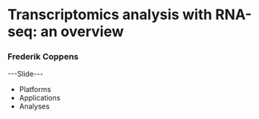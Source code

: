 <!--
<div id="square2">

</div>
<div id="square"></div>
<div id="triangle-up"></div>
<div id="triangle-left"></div>
<div id="vib_tag_front">SCIENCE MEETS LIFE</div>

<div id="square2_h1">
<h1>Transcriptomics analysis with RNA-seq: an overview</h1>
<div style="position:fixed; bottom:2%; left: 40% ; text-align:center; color:white">Frederik Coppens</div>
</div>

<div id="vib_logo_front">
  <img src="images/logos/vib_notag_neg_rgb.png" alt="Logo VIB" height="80" class='plain'>
</div>
-->

# Transcriptomics analysis with RNA-seq: an overview

### Frederik Coppens

---Slide---

* Platforms
* Applications
* Analyses
